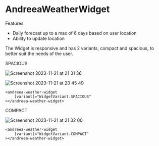# AndreeaWeatherWidget

Features

* Daily forecast up to a max of 6 days based on user location
* Ability to update location

The Widget is responsive and has 2 variants, compact and spacious, to better suit the needs of the user.

SPACIOUS 

![Screenshot 2023-11-21 at 21 31 36](https://github.com/ezra0619/weather-widget/assets/63120475/69272349-b4e8-4fe5-9951-223fb35cb864)

![Screenshot 2023-11-21 at 20 45 49](https://github.com/ezra0619/weather-widget/assets/63120475/621c3807-386b-4441-818a-a6c43762cde5)

```
<andreea-weather-widget
	[variant]="WidgetVariant.SPACIOUS"
></andreea-weather-widget>
```

COMPACT

![Screenshot 2023-11-21 at 21 32 00](https://github.com/ezra0619/weather-widget/assets/63120475/d85b8b78-9462-423d-bf6c-164a8f1104a3)

```
<andreea-weather-widget
	[variant]="WidgetVariant.COMPACT"
></andreea-weather-widget>
```
